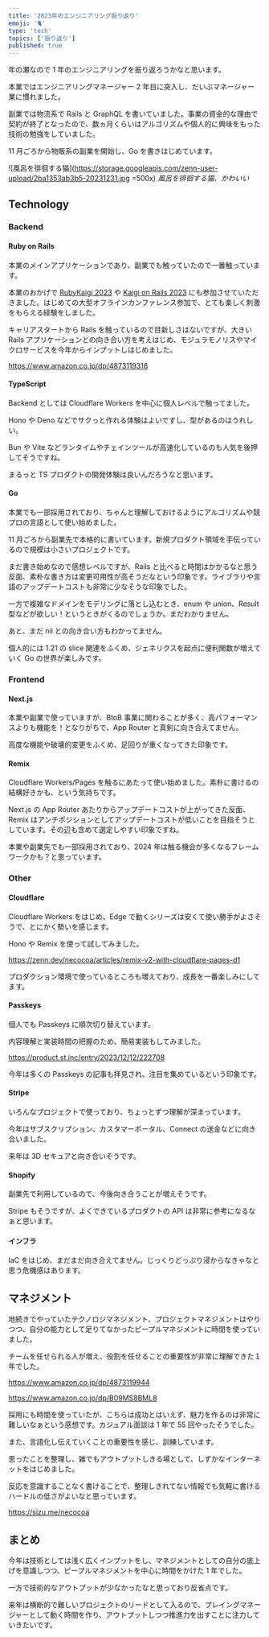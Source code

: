 ```yaml
---
title: '2023年のエンジニアリング振り返り'
emoji: '🐈'
type: 'tech'
topics: ['振り返り']
published: true
---
```


年の瀬なので 1 年のエンジニアリングを振り返ろうかなと思います。

本業ではエンジニアリングマネージャー 2 年目に突入し、だいぶマネージャー業に慣れました。

副業では物流系で Rails と GraphQL を書いていました。事業の資金的な理由で契約が終了となったので、数ヵ月くらいはアルゴリズムや個人的に興味をもった技術の勉強をしていました。

11 月ごろから物販系の副業を開始し、Go を書きはじめています。

![風呂を徘徊する猫](https://storage.googleapis.com/zenn-user-upload/2ba1353ab3b5-20231231.jpg =500x)
_風呂を徘徊する猫、かわいい_

## Technology

### Backend

#### Ruby on Rails

本業のメインアプリケーションであり、副業でも触っていたので一番触っています。

本業のおかげで [RubyKaigi 2023](https://rubykaigi.org/2023/) や [Kaigi on Rails 2023](https://kaigionrails.org/2023/) にも参加させていただきました。はじめての大型オフラインカンファレンス参加で、とても楽しく刺激をもらえる経験をしました。

キャリアスタートから Rails を触っているので目新しさはないですが、大きい Rails アプリケーションとの向き合い方を考えはじめ、モジュラモノリスやマイクロサービスを今年からインプットしはじめました。

https://www.amazon.co.jp/dp/4873119316

#### TypeScript

Backend としては Cloudflare Workers を中心に個人レベルで触ってました。

Hono や Deno などでサクっと作れる体験はよいですし、型があるのはうれしい。

Bun や Vite などランタイムやチェインツールが高速化しているのも人気を後押してそうですね。

まるっと TS プロダクトの開発体験は良いんだろうなと思います。

#### Go

本業でも一部採用されており、ちゃんと理解しておけるようにアルゴリズムや競プロの言語として使い始めました。

11 月ごろから副業先で本格的に書いています。新規プロダクト領域を手伝っているので規模は小さいプロジェクトです。

まだ書き始めなので感想レベルですが、Rails と比べると時間はかかるなと思う反面、素朴な書き方は変更可用性が高そうだなという印象です。ライブラリや言語のアップデートコストも非常に少なそうな印象でした。

一方で複雑なドメインをモデリングに落とし込むとき、enum や union、Result 型などが欲しい！というときがくるのでしょうか。まだわかりません。

あと、まだ nil との向き合い方もわかってません。

個人的には 1.21 の slice 関連をふくめ、ジェネリクスを起点に便利関数が増えていく Go の世界が楽しみです。

### Frontend

#### Next.js

本業や副業で使っていますが、BtoB 事業に関わることが多く、高パフォーマンスよりも機能を！となりがちで、App Router と真剣に向き合えてません。

高度な機能や破壊的変更をふくめ、足回りが重くなってきた印象です。

#### Remix

Cloudflare Workers/Pages を触るにあたって使い始めました。素朴に書けるの結構好きかも、という気持ちです。

Next.js の App Router あたりからアップデートコストが上がってきた反面、Remix はアンチポジションとしてアップデートコストが低いことを目指そうとしています。その辺も含めて選定しやすい印象ですね。

本業や副業先でも一部採用されており、2024 年は触る機会が多くなるフレームワークかも？と思っています。

### Other

#### Cloudflare

Cloudflare Workers をはじめ、Edge で動くシリーズは安くて使い勝手がよさそうで、とにかく勢いを感じます。

Hono や Remix を使って試してみました。

https://zenn.dev/necocoa/articles/remix-v2-with-cloudflare-pages-d1

プロダクション環境で使っているところも増えており、成長を一番楽しみにしてます。

#### Passkeys

個人でも Passkeys に順次切り替えています。

内容理解と実装時間の把握のため、簡易実装もしてみました。

https://product.st.inc/entry/2023/12/12/222708

今年は多くの Passkeys の記事も拝見され、注目を集めているという印象です。

#### Stripe

いろんなプロジェクトで使っており、ちょっとずつ理解が深まっています。

今年はサブスクリプション、カスタマーポータル、Connect の送金などに向き合いました。

来年は 3D セキュアと向き合いそうです。

#### Shopify

副業先で利用しているので、今後向き合うことが増えそうです。

Stripe もそうですが、よくできているプロダクトの API は非常に参考になるなぁと思います。

#### インフラ

IaC をはじめ、まだまだ向き合えてません。じっくりどっぷり浸からなきゃなと思う危機感はあります。

## マネジメント

地続きでやっていたテクノロジマネジメント、プロジェクトマネジメントはやりつつ、自分の能力として足りてなかったピープルマネジメントに時間を使っていました。

チームを任せられる人が増え、役割を任せることの重要性が非常に理解できた１年でした。

https://www.amazon.co.jp/dp/4873119944

https://www.amazon.co.jp/dp/B09MS8BML8

採用にも時間を使っていたが、こちらは成功とはいえず、魅力を作るのは非常に難しいなぁという感想です。カジュアル面談は 1 年で 55 回やったそうでした。

また、言語化し伝えていくことの重要性を感じ、訓練しています。

思ったことを整理し、雑でもアウトプットしきる場として、しずかなインターネットをはじめました。

反応を意識することなく書けることで、整理しきれてない情報でも気軽に書けるハードルの低さがよいなと思っています。

https://sizu.me/necocoa

## まとめ

今年は技術としては浅く広くインプットをし、マネジメントとしての自分の底上げを意識しつつ、ピープルマネジメントを中心に時間をかけた 1 年でした。

一方で技術的なアウトプットが少なかったなと思っており反省点です。

来年は横断的で難しいプロジェクトのリードとして入るので、プレイングマネージャーとして動く時間を作り、アウトプットしつつ推進力を出すことに注力していきたいです。
